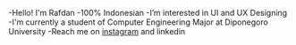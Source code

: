 -Hello! I'm Rafdan
-100% Indonesian
-I’m interested in UI and UX Designing
-I'm currently a student of Computer Engineering Major at Diponegoro University
-Reach me on [instagram][1] and linkedin

[1]:instagram.com/rraaff.88
[2]:https://github.com/lanaajaboleh
<!---
lanaajaboleh/lanaajaboleh is a ✨ special ✨ repository because its `README.md` (this file) appears on your GitHub profile.
You can click the Preview link to take a look at your changes.
--->
